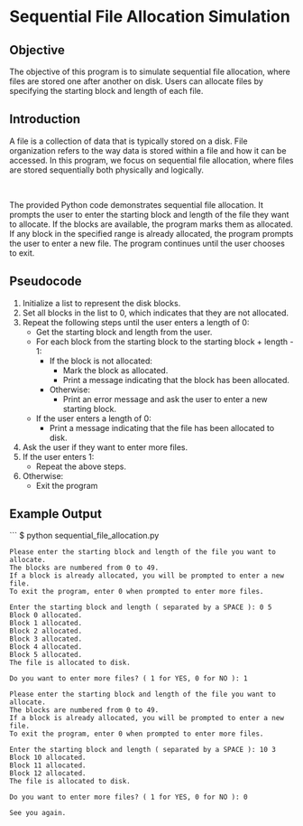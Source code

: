 <h1>Sequential File Allocation Simulation</h1>

<h2>Objective</h2>
<p>The objective of this program is to simulate sequential file allocation, where files are stored one after another on disk. Users can allocate files by specifying the starting block and length of each file.</p>

<h2>Introduction</h2>
<p>A file is a collection of data that is typically stored on a disk. File organization refers to the way data is stored within a file and how it can be accessed. In this program, we focus on sequential file allocation, where files are stored sequentially both physically and logically.</p>
<br>
<p>The provided Python code demonstrates sequential file allocation. It prompts the user to enter the starting block and length of the file they want to allocate. If the blocks are available, the program marks them as allocated. If any block in the specified range is already allocated, the program prompts the user to enter a new file. The program continues until the user chooses to exit.</p>

<h2>Pseudocode</h2>
<ol>
    <li>Initialize a list to represent the disk blocks.</li>
    <li>Set all blocks in the list to 0, which indicates that they are not allocated.</li>
    <li>
        Repeat the following steps until the user enters a length of 0:
        <ul>
            <li>Get the starting block and length from the user.</li>
            <li> 
                For each block from the starting block to the starting block + length - 1:
                <ul>
                    <li>
                        If the block is not allocated:
                        <ul>
                            <li>Mark the block as allocated.</li>
                            <li>Print a message indicating that the block has been allocated.</li>
                        </ul>
                    </li>
                    <li>
                        Otherwise:
                        <ul>
                            <li>Print an error message and ask the user to enter a new starting block.</li>
                        </ul>
                    </li>
                </ul>
            </li>
            <li>
                If the user enters a length of 0:
                <ul>
                    <li>Print a message indicating that the file has been allocated to disk.</li>
                </ul>
            </li>
        </ul>
    </li>
    <li>Ask the user if they want to enter more files.</li>
    <li>
        If the user enters 1:
        <ul>
            <li>Repeat the above steps.</li>
        </ul>
    </li>
    <li>
        Otherwise:
        <ul>
            <li>Exit the program</li>
        </ul>
    </li>
</ol>    

<h2>Example Output</h2>
```
    $ python sequential_file_allocation.py

    Please enter the starting block and length of the file you want to allocate.
    The blocks are numbered from 0 to 49.
    If a block is already allocated, you will be prompted to enter a new file.
    To exit the program, enter 0 when prompted to enter more files.

    Enter the starting block and length ( separated by a SPACE ): 0 5
    Block 0 allocated.
    Block 1 allocated.
    Block 2 allocated.
    Block 3 allocated.
    Block 4 allocated.
    Block 5 allocated.
    The file is allocated to disk.

    Do you want to enter more files? ( 1 for YES, 0 for NO ): 1

    Please enter the starting block and length of the file you want to allocate.
    The blocks are numbered from 0 to 49.
    If a block is already allocated, you will be prompted to enter a new file.
    To exit the program, enter 0 when prompted to enter more files.

    Enter the starting block and length ( separated by a SPACE ): 10 3
    Block 10 allocated.
    Block 11 allocated.
    Block 12 allocated.
    The file is allocated to disk.

    Do you want to enter more files? ( 1 for YES, 0 for NO ): 0

    See you again.